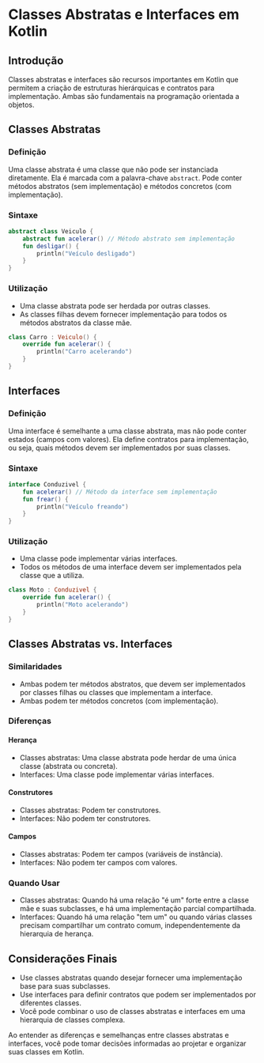 # Classes Abstratas e Interfaces em Kotlin

## Introdução

Classes abstratas e interfaces são recursos importantes em Kotlin que permitem a criação de estruturas hierárquicas e contratos para implementação. Ambas são fundamentais na programação orientada a objetos.

## Classes Abstratas

### Definição

Uma classe abstrata é uma classe que não pode ser instanciada diretamente. Ela é marcada com a palavra-chave `abstract`. Pode conter métodos abstratos (sem implementação) e métodos concretos (com implementação).

### Sintaxe

```kotlin
abstract class Veiculo {
    abstract fun acelerar() // Método abstrato sem implementação
    fun desligar() {
        println("Veículo desligado")
    }
}
```

### Utilização

- Uma classe abstrata pode ser herdada por outras classes.
- As classes filhas devem fornecer implementação para todos os métodos abstratos da classe mãe.

```kotlin
class Carro : Veiculo() {
    override fun acelerar() {
        println("Carro acelerando")
    }
}
```

## Interfaces

### Definição

Uma interface é semelhante a uma classe abstrata, mas não pode conter estados (campos com valores). Ela define contratos para implementação, ou seja, quais métodos devem ser implementados por suas classes.

### Sintaxe

```kotlin
interface Conduzivel {
    fun acelerar() // Método da interface sem implementação
    fun frear() {
        println("Veículo freando")
    }
}
```

### Utilização

- Uma classe pode implementar várias interfaces.
- Todos os métodos de uma interface devem ser implementados pela classe que a utiliza.

```kotlin
class Moto : Conduzivel {
    override fun acelerar() {
        println("Moto acelerando")
    }
}
```

## Classes Abstratas vs. Interfaces

### Similaridades

- Ambas podem ter métodos abstratos, que devem ser implementados por classes filhas ou classes que implementam a interface.
- Ambas podem ter métodos concretos (com implementação).

### Diferenças

#### Herança

- Classes abstratas: Uma classe abstrata pode herdar de uma única classe (abstrata ou concreta).
- Interfaces: Uma classe pode implementar várias interfaces.

#### Construtores

- Classes abstratas: Podem ter construtores.
- Interfaces: Não podem ter construtores.

#### Campos

- Classes abstratas: Podem ter campos (variáveis de instância).
- Interfaces: Não podem ter campos com valores.

### Quando Usar

- Classes abstratas: Quando há uma relação "é um" forte entre a classe mãe e suas subclasses, e há uma implementação parcial compartilhada.
- Interfaces: Quando há uma relação "tem um" ou quando várias classes precisam compartilhar um contrato comum, independentemente da hierarquia de herança.

## Considerações Finais

- Use classes abstratas quando desejar fornecer uma implementação base para suas subclasses.
- Use interfaces para definir contratos que podem ser implementados por diferentes classes.
- Você pode combinar o uso de classes abstratas e interfaces em uma hierarquia de classes complexa.

Ao entender as diferenças e semelhanças entre classes abstratas e interfaces, você pode tomar decisões informadas ao projetar e organizar suas classes em Kotlin.